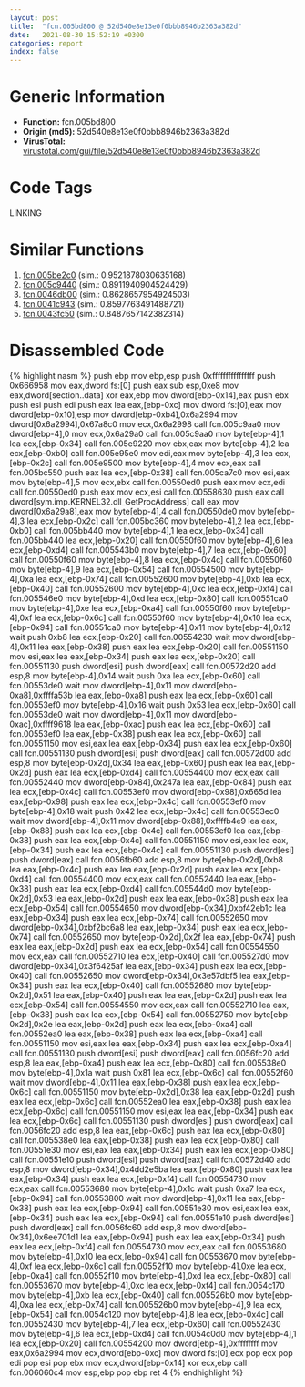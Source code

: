 ```yaml
---
layout: post
title:  "fcn.005bd800 @ 52d540e8e13e0f0bbb8946b2363a382d"
date:   2021-08-30 15:52:19 +0300
categories: report
index: false
---
```


# Generic Information
- **Function:** fcn.005bd800
- **Origin (md5):** 52d540e8e13e0f0bbb8946b2363a382d
- **VirusTotal:** [virustotal.com/gui/file/52d540e8e13e0f0bbb8946b2363a382d][virustotal_ref]

# Code Tags
<span class="tag" id="LINKING">LINKING</span>


# Similar Functions

1. [fcn.005be2c0][similar_1_ref] (sim.: 0.9521878030635168)
2. [fcn.005c9440][similar_2_ref] (sim.: 0.8911940904524429)
3. [fcn.0046db00][similar_3_ref] (sim.: 0.8628657954924503)
4. [fcn.0041c943][similar_4_ref] (sim.: 0.8597763491488721)
5. [fcn.0043fc50][similar_5_ref] (sim.: 0.8487657142382314)


# Disassembled Code

{% highlight nasm %}
push ebp
mov ebp,esp
push 0xffffffffffffffff
push 0x666958
mov eax,dword fs:[0]
push eax
sub esp,0xe8
mov eax,dword[section..data]
xor eax,ebp
mov dword[ebp-0x14],eax
push ebx
push esi
push edi
push eax
lea eax,[ebp-0xc]
mov dword fs:[0],eax
mov dword[ebp-0x10],esp
mov dword[ebp-0xb4],0x6a2994
mov dword[0x6a2994],0x67a8c0
mov ecx,0x6a2998
call fcn.005c9aa0
mov dword[ebp-4],0
mov ecx,0x6a29a0
call fcn.005c9aa0
mov byte[ebp-4],1
lea ecx,[ebp-0x34]
call fcn.005e9220
mov ebx,eax
mov byte[ebp-4],2
lea ecx,[ebp-0xb0]
call fcn.005e95e0
mov edi,eax
mov byte[ebp-4],3
lea ecx,[ebp-0x2c]
call fcn.005e9500
mov byte[ebp-4],4
mov ecx,eax
call fcn.005bc550
push eax
lea ecx,[ebp-0x38]
call fcn.005ca7c0
mov esi,eax
mov byte[ebp-4],5
mov ecx,ebx
call fcn.00550ed0
push eax
mov ecx,edi
call fcn.00550ed0
push eax
mov ecx,esi
call fcn.00558630
push eax
call dword[sym.imp.KERNEL32.dll_GetProcAddress]
call eax
mov dword[0x6a29a8],eax
mov byte[ebp-4],4
call fcn.00550de0
mov byte[ebp-4],3
lea ecx,[ebp-0x2c]
call fcn.005bc360
mov byte[ebp-4],2
lea ecx,[ebp-0xb0]
call fcn.005bb440
mov byte[ebp-4],1
lea ecx,[ebp-0x34]
call fcn.005bb440
lea ecx,[ebp-0x20]
call fcn.00550f60
mov byte[ebp-4],6
lea ecx,[ebp-0xd4]
call fcn.005543b0
mov byte[ebp-4],7
lea ecx,[ebp-0x60]
call fcn.00550f60
mov byte[ebp-4],8
lea ecx,[ebp-0x4c]
call fcn.00550f60
mov byte[ebp-4],9
lea ecx,[ebp-0x54]
call fcn.00554500
mov byte[ebp-4],0xa
lea ecx,[ebp-0x74]
call fcn.00552600
mov byte[ebp-4],0xb
lea ecx,[ebp-0x40]
call fcn.00552600
mov byte[ebp-4],0xc
lea ecx,[ebp-0xf4]
call fcn.005546e0
mov byte[ebp-4],0xd
lea ecx,[ebp-0x80]
call fcn.00551ca0
mov byte[ebp-4],0xe
lea ecx,[ebp-0xa4]
call fcn.00550f60
mov byte[ebp-4],0xf
lea ecx,[ebp-0x6c]
call fcn.00550f60
mov byte[ebp-4],0x10
lea ecx,[ebp-0x94]
call fcn.00551ca0
mov byte[ebp-4],0x11
mov byte[ebp-4],0x12
wait
push 0xb8
lea ecx,[ebp-0x20]
call fcn.00554230
wait
mov dword[ebp-4],0x11
lea eax,[ebp-0x38]
push eax
lea ecx,[ebp-0x20]
call fcn.00551150
mov esi,eax
lea eax,[ebp-0x34]
push eax
lea ecx,[ebp-0x20]
call fcn.00551130
push dword[esi]
push dword[eax]
call fcn.00572d20
add esp,8
mov byte[ebp-4],0x14
wait
push 0xa
lea ecx,[ebp-0x60]
call fcn.00553de0
wait
mov dword[ebp-4],0x11
mov dword[ebp-0xa8],0xffffa53b
lea eax,[ebp-0xa8]
push eax
lea ecx,[ebp-0x60]
call fcn.00553ef0
mov byte[ebp-4],0x16
wait
push 0x53
lea ecx,[ebp-0x60]
call fcn.00553de0
wait
mov dword[ebp-4],0x11
mov dword[ebp-0xac],0xffff9618
lea eax,[ebp-0xac]
push eax
lea ecx,[ebp-0x60]
call fcn.00553ef0
lea eax,[ebp-0x38]
push eax
lea ecx,[ebp-0x60]
call fcn.00551150
mov esi,eax
lea eax,[ebp-0x34]
push eax
lea ecx,[ebp-0x60]
call fcn.00551130
push dword[esi]
push dword[eax]
call fcn.00572d00
add esp,8
mov byte[ebp-0x2d],0x34
lea eax,[ebp-0x60]
push eax
lea eax,[ebp-0x2d]
push eax
lea ecx,[ebp-0xd4]
call fcn.00554400
mov ecx,eax
call fcn.00552440
mov dword[ebp-0x84],0x247a
lea eax,[ebp-0x84]
push eax
lea ecx,[ebp-0x4c]
call fcn.00553ef0
mov dword[ebp-0x98],0x665d
lea eax,[ebp-0x98]
push eax
lea ecx,[ebp-0x4c]
call fcn.00553ef0
mov byte[ebp-4],0x18
wait
push 0x42
lea ecx,[ebp-0x4c]
call fcn.00553ec0
wait
mov dword[ebp-4],0x11
mov dword[ebp-0x88],0xffffb4e9
lea eax,[ebp-0x88]
push eax
lea ecx,[ebp-0x4c]
call fcn.00553ef0
lea eax,[ebp-0x38]
push eax
lea ecx,[ebp-0x4c]
call fcn.00551150
mov esi,eax
lea eax,[ebp-0x34]
push eax
lea ecx,[ebp-0x4c]
call fcn.00551130
push dword[esi]
push dword[eax]
call fcn.0056fb60
add esp,8
mov byte[ebp-0x2d],0xb8
lea eax,[ebp-0x4c]
push eax
lea eax,[ebp-0x2d]
push eax
lea ecx,[ebp-0xd4]
call fcn.00554400
mov ecx,eax
call fcn.00552440
lea eax,[ebp-0x38]
push eax
lea ecx,[ebp-0xd4]
call fcn.005544d0
mov byte[ebp-0x2d],0x53
lea eax,[ebp-0x2d]
push eax
lea eax,[ebp-0x38]
push eax
lea ecx,[ebp-0x54]
call fcn.00554650
mov dword[ebp-0x34],0xbf42eb1c
lea eax,[ebp-0x34]
push eax
lea ecx,[ebp-0x74]
call fcn.00552650
mov dword[ebp-0x34],0xbf2bc6a8
lea eax,[ebp-0x34]
push eax
lea ecx,[ebp-0x74]
call fcn.00552650
mov byte[ebp-0x2d],0x2f
lea eax,[ebp-0x74]
push eax
lea eax,[ebp-0x2d]
push eax
lea ecx,[ebp-0x54]
call fcn.00554550
mov ecx,eax
call fcn.00552710
lea ecx,[ebp-0x40]
call fcn.005527d0
mov dword[ebp-0x34],0x3f6425af
lea eax,[ebp-0x34]
push eax
lea ecx,[ebp-0x40]
call fcn.00552650
mov dword[ebp-0x34],0x3e57dbf5
lea eax,[ebp-0x34]
push eax
lea ecx,[ebp-0x40]
call fcn.00552680
mov byte[ebp-0x2d],0x51
lea eax,[ebp-0x40]
push eax
lea eax,[ebp-0x2d]
push eax
lea ecx,[ebp-0x54]
call fcn.00554550
mov ecx,eax
call fcn.00552710
lea eax,[ebp-0x38]
push eax
lea ecx,[ebp-0x54]
call fcn.00552750
mov byte[ebp-0x2d],0x2e
lea eax,[ebp-0x2d]
push eax
lea ecx,[ebp-0xa4]
call fcn.00552ea0
lea eax,[ebp-0x38]
push eax
lea ecx,[ebp-0xa4]
call fcn.00551150
mov esi,eax
lea eax,[ebp-0x34]
push eax
lea ecx,[ebp-0xa4]
call fcn.00551130
push dword[esi]
push dword[eax]
call fcn.0056fc20
add esp,8
lea eax,[ebp-0xa4]
push eax
lea ecx,[ebp-0x80]
call fcn.005538e0
mov byte[ebp-4],0x1a
wait
push 0x81
lea ecx,[ebp-0x6c]
call fcn.00552f60
wait
mov dword[ebp-4],0x11
lea eax,[ebp-0x38]
push eax
lea ecx,[ebp-0x6c]
call fcn.00551150
mov byte[ebp-0x2d],0x38
lea eax,[ebp-0x2d]
push eax
lea ecx,[ebp-0x6c]
call fcn.00552ea0
lea eax,[ebp-0x38]
push eax
lea ecx,[ebp-0x6c]
call fcn.00551150
mov esi,eax
lea eax,[ebp-0x34]
push eax
lea ecx,[ebp-0x6c]
call fcn.00551130
push dword[esi]
push dword[eax]
call fcn.0056fc20
add esp,8
lea eax,[ebp-0x6c]
push eax
lea ecx,[ebp-0x80]
call fcn.005538e0
lea eax,[ebp-0x38]
push eax
lea ecx,[ebp-0x80]
call fcn.00551e30
mov esi,eax
lea eax,[ebp-0x34]
push eax
lea ecx,[ebp-0x80]
call fcn.00551e10
push dword[esi]
push dword[eax]
call fcn.00572d40
add esp,8
mov dword[ebp-0x34],0x4dd2e5ba
lea eax,[ebp-0x80]
push eax
lea eax,[ebp-0x34]
push eax
lea ecx,[ebp-0xf4]
call fcn.00554730
mov ecx,eax
call fcn.00553680
mov byte[ebp-4],0x1c
wait
push 0xa7
lea ecx,[ebp-0x94]
call fcn.00553800
wait
mov dword[ebp-4],0x11
lea eax,[ebp-0x38]
push eax
lea ecx,[ebp-0x94]
call fcn.00551e30
mov esi,eax
lea eax,[ebp-0x34]
push eax
lea ecx,[ebp-0x94]
call fcn.00551e10
push dword[esi]
push dword[eax]
call fcn.0056fc60
add esp,8
mov dword[ebp-0x34],0x6ee701d1
lea eax,[ebp-0x94]
push eax
lea eax,[ebp-0x34]
push eax
lea ecx,[ebp-0xf4]
call fcn.00554730
mov ecx,eax
call fcn.00553680
mov byte[ebp-4],0x10
lea ecx,[ebp-0x94]
call fcn.00553670
mov byte[ebp-4],0xf
lea ecx,[ebp-0x6c]
call fcn.00552f10
mov byte[ebp-4],0xe
lea ecx,[ebp-0xa4]
call fcn.00552f10
mov byte[ebp-4],0xd
lea ecx,[ebp-0x80]
call fcn.00553670
mov byte[ebp-4],0xc
lea ecx,[ebp-0xf4]
call fcn.0054c170
mov byte[ebp-4],0xb
lea ecx,[ebp-0x40]
call fcn.005526b0
mov byte[ebp-4],0xa
lea ecx,[ebp-0x74]
call fcn.005526b0
mov byte[ebp-4],9
lea ecx,[ebp-0x54]
call fcn.0054c120
mov byte[ebp-4],8
lea ecx,[ebp-0x4c]
call fcn.00552430
mov byte[ebp-4],7
lea ecx,[ebp-0x60]
call fcn.00552430
mov byte[ebp-4],6
lea ecx,[ebp-0xd4]
call fcn.0054c0d0
mov byte[ebp-4],1
lea ecx,[ebp-0x20]
call fcn.00554200
mov dword[ebp-4],0xffffffff
mov eax,0x6a2994
mov ecx,dword[ebp-0xc]
mov dword fs:[0],ecx
pop ecx
pop edi
pop esi
pop ebx
mov ecx,dword[ebp-0x14]
xor ecx,ebp
call fcn.006060c4
mov esp,ebp
pop ebp
ret 4
{% endhighlight %}


[similar_1_ref]: /report/fcn.005be2c0@52d540e8e13e0f0bbb8946b2363a382d
[similar_2_ref]: /report/fcn.005c9440@52d540e8e13e0f0bbb8946b2363a382d
[similar_3_ref]: /report/fcn.0046db00@c60344b51fa39a329b92557d24ff7670
[similar_4_ref]: /report/fcn.0041c943@b3771987fba16f4fba07d1109ec72c76
[similar_5_ref]: /report/fcn.0043fc50@c60344b51fa39a329b92557d24ff7670
[virustotal_ref]: https://www.virustotal.com/gui/file/52d540e8e13e0f0bbb8946b2363a382d